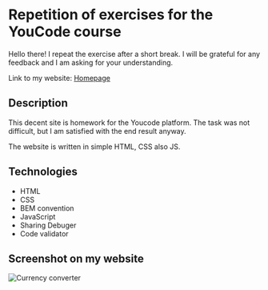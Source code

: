 
# Repetition of exercises for the YouCode course

Hello there! I repeat the exercise after a short break. I will be grateful for any feedback and I am asking for your understanding. 

Link to my website: [Homepage](https://machloy.github.io/Personal-Homepage/)

## Description

This decent site is homework for the Youcode platform.
The task was not difficult, but I am satisfied with the end result anyway.
 
The website is written in simple HTML, CSS also JS.

## Technologies

 - HTML
 - CSS
 - BEM convention
 - JavaScript
 - Sharing Debuger
 - Code validator

## Screenshot on my website
![Currency converter](https://i.ibb.co/P5YVHk8/Screenshot-2.png)
